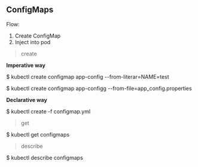 ## ConfigMaps

Flow:
1. Create ConfigMap
2. Inject into pod

> create

**Imperative way**

$ kubectl create configmap app-config --from-literar=NAME=test

$ kubectl create configmap app-configg --from-file=app_config.properties

**Declarative way**

$ kubectl create -f configmap.yml

> get

$ kubectl get configmaps

> describe

$ kubectl describe configmaps


